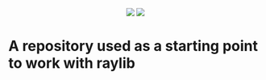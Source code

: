 <p align="center">
 <a href="#"><img src="https://img.shields.io/badge/c++-%2300427e.svg?style=for-the-badge&logo=c%2B%2B&logoColor=white"/></a>
 <a href="#"><img src="https://img.shields.io/badge/CMake-%23eb2633.svg?style=for-the-badge&logo=cmake&logoColor=white"/></a>
</p>

# A repository used as a starting point to work with raylib
